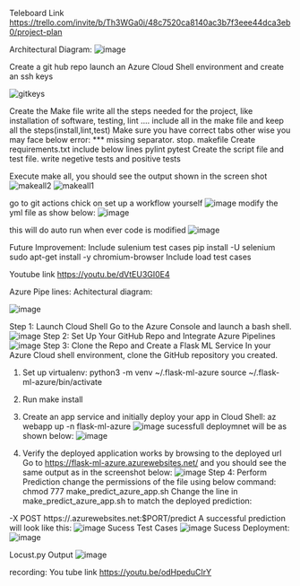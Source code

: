 
Teleboard Link
https://trello.com/invite/b/Th3WGa0i/48c7520ca8140ac3b7f3eee44dca3eb0/project-plan



Architectural Diagram:
![image](https://user-images.githubusercontent.com/49653011/116579716-ac318800-a8e0-11eb-88d5-b7eb3f83cc27.png)


Create a git hub repo 
 launch an Azure Cloud Shell environment and create an ssh keys
 
![gitkeys](https://user-images.githubusercontent.com/49653011/116294162-a499a400-a765-11eb-92ca-787c84a19e8a.PNG)

Create the Make file
    write all the steps needed for the project, like installation of software, testing, lint ....
    include all in the make file and keep all the steps(install,lint,test)
    Make sure you have correct tabs other wise you may face below error:
    *** missing separator. stop. makefile
Create requirements.txt
   include below lines
   pylint
   pytest
Create the script file and test file.
 write negetive tests and positive tests
 
Execute make all, you should see the output shown in the screen shot
  ![makeall2](https://user-images.githubusercontent.com/49653011/116294952-8d0eeb00-a766-11eb-8352-09d1e8b9500e.PNG)
![makeall1](https://user-images.githubusercontent.com/49653011/116294956-8da78180-a766-11eb-95f8-bb524851f123.PNG)

go to git actions chick on set up a workflow yourself 
![image](https://user-images.githubusercontent.com/49653011/116456577-6ddc9000-a830-11eb-91a4-6ceaab7590d5.png)
modify the yml file as show below:
![image](https://user-images.githubusercontent.com/49653011/116456801-a8dec380-a830-11eb-9334-0028ccf83221.png)

this will do auto run when ever code is modified
![image](https://user-images.githubusercontent.com/49653011/116456986-df1c4300-a830-11eb-8064-68b1781a0d57.png)



Future Improvement:
 Include sulenium test cases
 pip install -U selenium
 sudo apt-get install -y chromium-browser
Include load test cases 

 Youtube link
 https://youtu.be/dVtEU3GI0E4
    



Azure Pipe lines:
Achitectural diagram:

![image](https://user-images.githubusercontent.com/49653011/116579855-ccf9dd80-a8e0-11eb-9675-3dc1c27f9d8b.png)

Step 1: Launch Cloud Shell
Go to the Azure Console and launch a bash shell.
![image](https://user-images.githubusercontent.com/49653011/116450973-f0ae1c80-a829-11eb-9ebe-bf0308ca323a.png)
Step 2: Set Up Your GitHub Repo and Integrate Azure Pipelines
![image](https://user-images.githubusercontent.com/49653011/116451186-2d7a1380-a82a-11eb-8a08-9b37f5642038.png)
Step 3: Clone the Repo and Create a Flask ML Service
In your Azure Cloud shell environment, clone the GitHub repository you created.

1. Set up virtualenv:
python3 -m venv ~/.flask-ml-azure
source ~/.flask-ml-azure/bin/activate
2. Run make install

3. Create an app service and initially deploy your app in Cloud Shell:
az webapp up -n flask-ml-azure
 ![image](https://user-images.githubusercontent.com/49653011/116451385-6619ed00-a82a-11eb-9651-1a33d9956216.png)
 sucessfull deploymnet will be as shown below:
 ![image](https://user-images.githubusercontent.com/49653011/116484763-c6735380-a857-11eb-9043-885a28a8245b.png)

 4. Verify the deployed application works by browsing to the deployed url
Go to https://flask-ml-azure.azurewebsites.net/ and you should see the same output as in the screenshot below:
![image](https://user-images.githubusercontent.com/49653011/116451589-b002d300-a82a-11eb-973b-14738551acc3.png)
Step 4: Perform Prediction
change the permissions of the file using below command:
chmod 777 make_predict_azure_app.sh
Change the line in make_predict_azure_app.sh to match the deployed prediction:

-X POST https://<yourappname>.azurewebsites.net:$PORT/predict
A successful prediction will look like this:
![image](https://user-images.githubusercontent.com/49653011/116451777-ed676080-a82a-11eb-9083-fbbd817bf982.png)
 Sucess Test Cases
 ![image](https://user-images.githubusercontent.com/49653011/116491574-34277b80-a868-11eb-893e-3297b8413f96.png)
Sucess Deployment:
 ![image](https://user-images.githubusercontent.com/49653011/116491645-5a4d1b80-a868-11eb-8ca2-33b9760c20ca.png)
 
 Locust.py Output
 ![image](https://user-images.githubusercontent.com/49653011/116760582-4b3ea880-a9e3-11eb-8d21-0d308df83f64.png)


recording:
 You tube link
https://youtu.be/odHpeduCIrY



